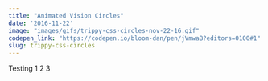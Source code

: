 ```yaml
---
title: "Animated Vision Circles"
date: '2016-11-22'
image: "images/gifs/trippy-css-circles-nov-22-16.gif"
codepen_link: "https://codepen.io/bloom-dan/pen/jVmwaB?editors=0100#1"
slug: trippy-css-circles
---
```


Testing 1 2 3
